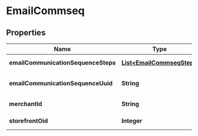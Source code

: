 
# EmailCommseq

## Properties
Name | Type | Description | Notes
------------ | ------------- | ------------- | -------------
**emailCommunicationSequenceSteps** | [**List&lt;EmailCommseqStep&gt;**](EmailCommseqStep.md) | Array of steps |  [optional]
**emailCommunicationSequenceUuid** | **String** | Email commseq UUID |  [optional]
**merchantId** | **String** | Merchant ID |  [optional]
**storefrontOid** | **Integer** | Storefront oid |  [optional]



